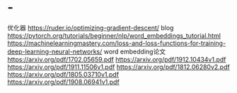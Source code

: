 # -
优化器
https://ruder.io/optimizing-gradient-descent/
blog
https://pytorch.org/tutorials/beginner/nlp/word_embeddings_tutorial.html
https://machinelearningmastery.com/loss-and-loss-functions-for-training-deep-learning-neural-networks/
word embedding论文
https://arxiv.org/pdf/1702.05659.pdf
https://arxiv.org/pdf/1912.10434v1.pdf
https://arxiv.org/pdf/1911.11506v1.pdf
https://arxiv.org/pdf/1812.06280v2.pdf
https://arxiv.org/pdf/1805.03710v1.pdf
https://arxiv.org/pdf/1908.06941v1.pdf
